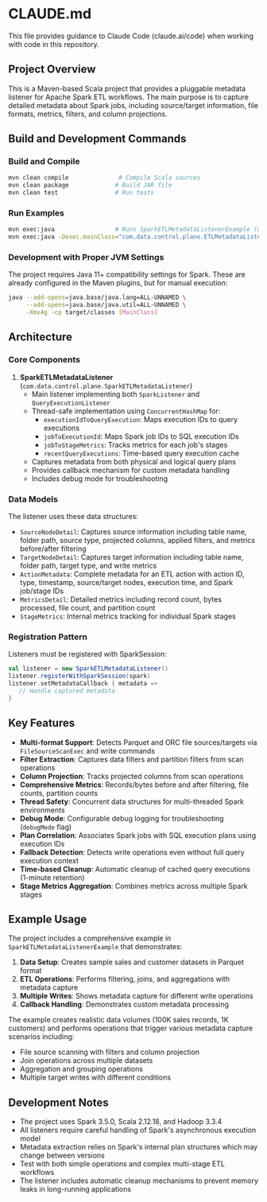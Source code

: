 # CLAUDE.md

This file provides guidance to Claude Code (claude.ai/code) when working with code in this repository.

## Project Overview

This is a Maven-based Scala project that provides a pluggable metadata listener for Apache Spark ETL workflows. The main purpose is to capture detailed metadata about Spark jobs, including source/target information, file formats, metrics, filters, and column projections.

## Build and Development Commands

### Build and Compile
```bash
mvn clean compile              # Compile Scala sources
mvn clean package             # Build JAR file
mvn clean test                # Run tests
```

### Run Examples
```bash
mvn exec:java                 # Runs SparkETLMetadataListenerExample (default main class)
mvn exec:java -Dexec.mainClass="com.data.control.plane.ETLMetadataListenerUsage"
```

### Development with Proper JVM Settings
The project requires Java 11+ compatibility settings for Spark. These are already configured in the Maven plugins, but for manual execution:
```bash
java --add-opens=java.base/java.lang=ALL-UNNAMED \
     --add-opens=java.base/java.util=ALL-UNNAMED \
     -Xmx4g -cp target/classes [MainClass]
```

## Architecture

### Core Components

1. **SparkETLMetadataListener** (`com.data.control.plane.SparkETLMetadataListener`)
   - Main listener implementing both `SparkListener` and `QueryExecutionListener`
   - Thread-safe implementation using `ConcurrentHashMap` for:
      - `executionIdToQueryExecution`: Maps execution IDs to query executions
      - `jobToExecutionId`: Maps Spark job IDs to SQL execution IDs
      - `jobToStageMetrics`: Tracks metrics for each job's stages
      - `recentQueryExecutions`: Time-based query execution cache
   - Captures metadata from both physical and logical query plans
   - Provides callback mechanism for custom metadata handling
   - Includes debug mode for troubleshooting

### Data Models

The listener uses these data structures:
- `SourceNodeDetail`: Captures source information including table name, folder path, source type, projected columns, applied filters, and metrics before/after filtering
- `TargetNodeDetail`: Captures target information including table name, folder path, target type, and write metrics
- `ActionMetadata`: Complete metadata for an ETL action with action ID, type, timestamp, source/target nodes, execution time, and Spark job/stage IDs
- `MetricsDetail`: Detailed metrics including record count, bytes processed, file count, and partition count
- `StageMetrics`: Internal metrics tracking for individual Spark stages

### Registration Pattern

Listeners must be registered with SparkSession:
```scala
val listener = new SparkETLMetadataListener()
listener.registerWithSparkSession(spark)
listener.setMetadataCallback { metadata =>
   // Handle captured metadata
}
```

## Key Features

- **Multi-format Support**: Detects Parquet and ORC file sources/targets via `FileSourceScanExec` and write commands
- **Filter Extraction**: Captures data filters and partition filters from scan operations
- **Column Projection**: Tracks projected columns from scan operations
- **Comprehensive Metrics**: Records/bytes before and after filtering, file counts, partition counts
- **Thread Safety**: Concurrent data structures for multi-threaded Spark environments
- **Debug Mode**: Configurable debug logging for troubleshooting (`debugMode` flag)
- **Plan Correlation**: Associates Spark jobs with SQL execution plans using execution IDs
- **Fallback Detection**: Detects write operations even without full query execution context
- **Time-based Cleanup**: Automatic cleanup of cached query executions (1-minute retention)
- **Stage Metrics Aggregation**: Combines metrics across multiple Spark stages

## Example Usage

The project includes a comprehensive example in `SparkETLMetadataListenerExample` that demonstrates:

1. **Data Setup**: Creates sample sales and customer datasets in Parquet format
2. **ETL Operations**: Performs filtering, joins, and aggregations with metadata capture
3. **Multiple Writes**: Shows metadata capture for different write operations
4. **Callback Handling**: Demonstrates custom metadata processing

The example creates realistic data volumes (100K sales records, 1K customers) and performs operations that trigger various metadata capture scenarios including:
- File source scanning with filters and column projection
- Join operations across multiple datasets
- Aggregation and grouping operations
- Multiple target writes with different conditions

## Development Notes

- The project uses Spark 3.5.0, Scala 2.12.18, and Hadoop 3.3.4
- All listeners require careful handling of Spark's asynchronous execution model
- Metadata extraction relies on Spark's internal plan structures which may change between versions
- Test with both simple operations and complex multi-stage ETL workflows
- The listener includes automatic cleanup mechanisms to prevent memory leaks in long-running applications
